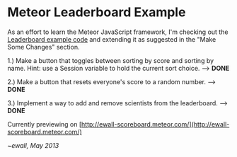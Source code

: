 # Meteor Leaderboard Example #

As an effort to learn the Meteor JavaScript framework, I'm checking out the [Leaderboard example code](http://meteor.com/examples/leaderboard) and extending it as suggested in the "Make Some Changes" section.

1.) Make a button that toggles between sorting by score and sorting by name. Hint: use a Session variable to hold the current sort choice. --> **DONE**

2.) Make a button that resets everyone's score to a random number. --> **DONE**

3.) Implement a way to add and remove scientists from the leaderboard. --> **DONE**

Currently previewing on [http://ewall-scoreboard.meteor.com/](http://ewall-scoreboard.meteor.com/)

*~ewall, May 2013*